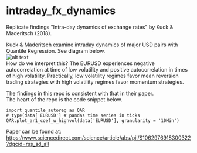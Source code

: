 # intraday_fx_dynamics
Replicate findings "Intra-day dynamics of exchange rates" by Kuck &amp; Maderitsch (2018). 

Kuck & Maderitsch examine intraday dynamics of major USD pairs with Quantile Regression. See diagram below.   
![alt text](https://github.com/vinitrinh/intraday_fx_dynamics/blob/master/images/EURUSD%20Quantile%20Regression.png)  
How do we interpret this? The EURUSD experiences negative autocorrelation at time of low volatility and positive autocorrelation in times of high volatility. Practically, low volatility regimes favor mean reversion trading strategies with high volatility regimes favor momentum strategies.   


The findings in this repo is consistent with that in their paper.  
The heart of the repo is the code snippet below. 

```
import quantile_autoreg as QAR
# type(data['EURUSD'] # pandas time series in ticks
QAR.plot_ar1_coef_w_highvol(data['EURUSD'], granularity = '10Min') 
```

Paper can be found at:
https://www.sciencedirect.com/science/article/abs/pii/S1062976918300322?dgcid=rss_sd_all
